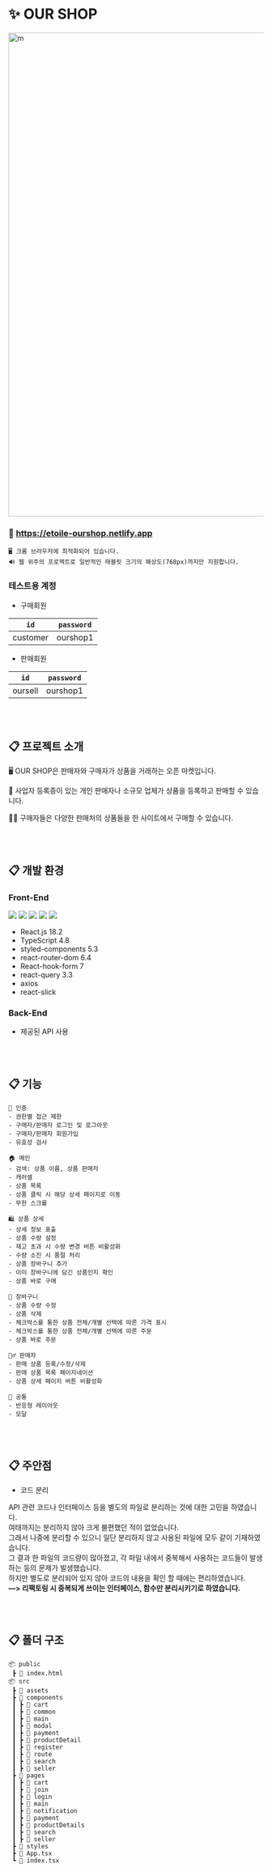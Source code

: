 # ✨ OUR SHOP

<img width="956" alt="m" src="https://user-images.githubusercontent.com/102905624/208031267-8557a802-6d20-4fc4-b131-92ada1667f2b.png">

### 📍 https://etoile-ourshop.netlify.app

```
🖥 크롬 브라우저에 최적화되어 있습니다.
🔊 웹 위주의 프로젝트로 일반적인 태블릿 크기의 해상도(768px)까지만 지원합니다.
```

### 테스트용 계정

-   구매회원

|   `id`   | `password` |
| :------: | :--------: |
| customer |  ourshop1  |

-   판매회원

|  `id`   | `password` |
| :-----: | :--------: |
| oursell |  ourshop1  |

<br><br>

## 📋 프로젝트 소개

🖥 OUR SHOP은 판매자와 구매자가 상품을 거래하는 오픈 마켓입니다.

💁 사업자 등록증이 있는 개인 판매자나 소규모 업체가 상품을 등록하고 판매할 수 있습니다.

🙋‍♀️ 구매자들은 다양한 판매처의 상품들을 한 사이트에서 구매할 수 있습니다.

<br><br>

## 📋 개발 환경

### Front-End

<img src="https://img.shields.io/badge/React-61DAFB?style=for-the-badge&logo=React&logoColor=white"> <img src="https://img.shields.io/badge/TypeScript-3178C6?style=for-the-badge&logo=TypeScript&logoColor=white"> <img src="https://img.shields.io/badge/styled-components-DB7093?style=for-the-badge&logo=styled-components&logoColor=white"> <img src="https://img.shields.io/badge/ReactHookForm-EC5990?style=for-the-badge&logo=ReactHookForm&logoColor=white"> <img src="https://img.shields.io/badge/ReactQuery-FF4154?style=for-the-badge&logo=ReactQuery&logoColor=white">

-   React.js 18.2
-   TypeScript 4.8
-   styled-components 5.3
-   react-router-dom 6.4
-   React-hook-form 7
-   react-query 3.3
-   axios
-   react-slick

### Back-End

-   제공된 API 사용

<br><br>

## 📋 기능

```
🔐 인증
- 권한별 접근 제한
- 구매자/판매자 로그인 및 로그아웃
- 구매자/판매자 회원가입
- 유효성 검사

🏠 메인
- 검색: 상품 이름, 상품 판매자
- 캐러셀
- 상품 목록
- 상품 클릭 시 해당 상세 페이지로 이동
- 무한 스크롤

🛍 상품 상세
- 상세 정보 표출
- 상품 수량 설정
- 재고 초과 시 수량 변경 버튼 비활성화
- 수량 소진 시 품절 처리
- 상품 장바구니 추가
- 이미 장바구니에 담긴 상품인지 확인
- 상품 바로 구매

🛒 장바구니
- 상품 수량 수정
- 상품 삭제
- 체크박스를 통한 상품 전체/개별 선택에 따른 가격 표시
- 체크박스를 통한 상품 전체/개별 선택에 따른 주문
- 상품 바로 주문

💁‍♂️ 판매자
- 판매 상품 등록/수정/삭제
- 판매 상품 목록 페이지네이션
- 상품 상세 페이지 버튼 비활성화

🎾 공통
- 반응형 레이아웃
- 모달
```

<br><br>

## 📋 주안점

-   코드 분리

API 관련 코드나 인터페이스 등을 별도의 파일로 분리하는 것에 대한 고민을 하였습니다.<br>
여태까지는 분리하지 않아 크게 불편했던 적이 없었습니다.<br>
그래서 나중에 분리할 수 있으니 일단 분리하지 않고 사용된 파일에 모두 같이 기재하였습니다.<br>
그 결과 한 파일의 코드량이 많아졌고, 각 파일 내에서 중복해서 사용하는 코드들이 발생하는 등의 문제가 발생했습니다.<br>
하지만 별도로 분리되어 있지 않아 코드의 내용을 확인 할 때에는 편리하였습니다.<br>
**—> 리팩토링 시 중복되게 쓰이는 인터페이스, 함수만 분리시키기로 하였습니다.**

<br><br>

## 📋 폴더 구조

```
📦 public
 ┣ 📃 index.html
📦 src
 ┣ 📂 assets
 ┣ 📂 components
 ┃ ┣ 📂 cart
 ┃ ┣ 📂 common
 ┃ ┣ 📂 main
 ┃ ┣ 📂 modal
 ┃ ┣ 📂 payment
 ┃ ┣ 📂 productDetail
 ┃ ┣ 📂 register
 ┃ ┣ 📂 route
 ┃ ┣ 📂 search
 ┃ ┣ 📂 seller
 ┣ 📂 pages
 ┃ ┣ 📂 cart
 ┃ ┣ 📂 join
 ┃ ┣ 📂 login
 ┃ ┣ 📂 main
 ┃ ┣ 📂 notification
 ┃ ┣ 📂 payment
 ┃ ┣ 📂 productDetails
 ┃ ┣ 📂 search
 ┃ ┣ 📂 seller
 ┣ 📂 styles
 ┣ 📃 App.tsx
 ┗ 📃 index.tsx
```
